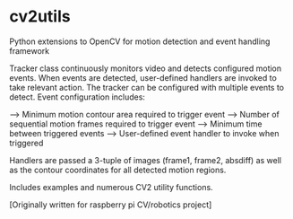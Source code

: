 # cv2utils
Python extensions to OpenCV for motion detection and event handling framework

Tracker class continuously monitors video and detects configured motion events.  When 
events are detected, user-defined handlers are invoked to take relevant action.  The 
tracker can be configured with multiple events to detect.  Event configuration includes:

  --> Minimum motion contour area required to trigger event
  --> Number of sequential motion frames required to trigger event
  --> Minimum time between triggered events
  --> User-defined event handler to invoke when triggered
  
Handlers are passed a 3-tuple of images (frame1, frame2, absdiff) as well as the contour
coordinates for all detected motion regions.

Includes examples and numerous CV2 utility functions.

[Originally written for raspberry pi CV/robotics project]
